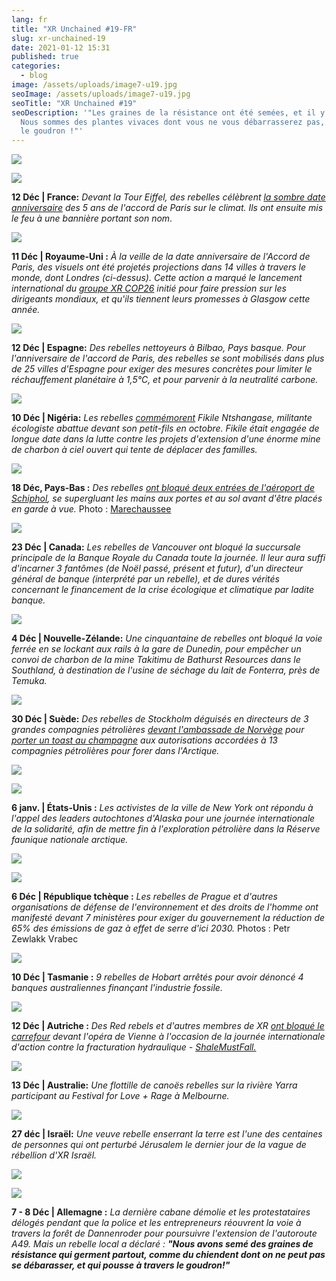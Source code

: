 ```yaml
---
lang: fr
title: "XR Unchained #19-FR"
slug: xr-unchained-19
date: 2021-01-12 15:31
published: true
categories:
  - blog
image: /assets/uploads/image7-u19.jpg
seoImage: /assets/uploads/image7-u19.jpg
seoTitle: "XR Unchained #19"
seoDescription: '"Les graines de la résistance ont été semées, et il y a des pousses partout !
  Nous sommes des plantes vivaces dont vous ne vous débarrasserez pas, nous poussons même à travers 
  le goudron !"'
---
```

![](/assets/uploads/image6-u19.jpg)

![](/assets/uploads/image7-u19.jpg)

**12 Déc | France:** *Devant la Tour Eiffel, des rebelles célèbrent [la sombre date anniversaire](https://www.facebook.com/xrfrance/videos/3855384194486080/?t=504) des 5 ans de l'accord de Paris sur le climat. Ils ont ensuite mis le feu à une bannière portant son nom*.

![](/assets/uploads/image14-u19.jpg)

**11 Déc | Royaume-Uni :** *À la veille de la date anniversaire de l'Accord de Paris, des visuels ont été projetés projections dans 14 villes à travers le monde, dont Londres (ci-dessus). Cette action a marqué le lancement international du [groupe XR COP26](https://xrscotland.org/2020/10/xr-cop26-network-needs-you/) initié pour faire pression sur les dirigeants mondiaux, et qu'ils tiennent leurs promesses à Glasgow cette année.*

![](/assets/uploads/image11-u19.jpg)

**12 Déc | Espagne:** *Des rebelles nettoyeurs à Bilbao, Pays basque. Pour l'anniversaire de l'accord de Paris, des rebelles se sont mobilisés dans plus de 25 villes d'Espagne pour exiger des mesures concrètes pour limiter le réchauffement planétaire à 1,5°C, et pour parvenir à la neutralité carbone.*

![](/assets/uploads/image13-u19.png)

**10 Déc | Nigéria:** *Les rebelles [commémorent](https://www.facebook.com/xrgauteng/videos/763741331183342/?t=76) Fikile Ntshangase, militante écologiste abattue devant son petit-fils en octobre. Fikile était engagée de longue date dans la lutte contre les projets d'extension d'une énorme mine de charbon à ciel ouvert qui tente de déplacer des familles.*

![](/assets/uploads/image17-u19.jpg)

**18 Déc, Pays-Bas :** *Des rebelles [ont bloqué deux entrées de l'aéroport de Schiphol](https://nltimes.nl/2020/12/18/climate-protesters-schiphol-airport-glue-hands-ground-glass-doors), se supergluant les mains aux portes et au sol avant d'être placés en garde à vue.* Photo : [Marechaussee](https://twitter.com/Marechaussee/status/1339876063103643648)

![](/assets/uploads/image3-u19.jpg)

**23 Déc | Canada:** *Les rebelles de Vancouver ont bloqué la succursale principale de la Banque Royale du Canada toute la journée. Il leur aura suffi d'incarner 3 fantômes (de Noël passé, présent et futur), d'un directeur général de banque (interprété par un rebelle), et de dures vérités concernant le financement de la crise écologique et climatique par ladite banque.*

![](/assets/uploads/image16-u19.jpg)

**4 Déc | Nouvelle-Zélande:** *Une cinquantaine de rebelles ont bloqué la voie ferrée en se lockant aux rails à la gare de Dunedin, pour empêcher un convoi de charbon de la mine Takitimu de Bathurst Resources dans le Southland, à destination de l'usine de séchage du lait de Fonterra, près de Temuka.*

![](/assets/uploads/image4-u19.jpg)

**30 Déc | Suède:** *Des rebelles de Stockholm déguisés en directeurs de 3 grandes compagnies pétrolières [devant l'ambassade de Norvège](https://www.facebook.com/extinctionrebellionsverige/videos/418095105910830/?t=10) pour [porter un toast au champagne](https://www.facebook.com/extinctionrebellionsverige/videos/418095105910830/?t=10) aux autorisations accordées à 13 compagnies pétrolières pour forer dans l'Arctique.*

![](/assets/uploads/image18-u19.jpg)

![](/assets/uploads/image19-u19.jpg)

**6 janv. | États-Unis :** *Les activistes de la ville de New York ont répondu à l'appel des leaders autochtones d'Alaska pour une journée internationale de la solidarité, afin de mettre fin à l'exploration pétrolière dans la Réserve faunique nationale arctique.*

![](/assets/uploads/image9-u19.jpg)

![](/assets/uploads/image5-u19.jpg)

**6 Déc | République tchèque :** *Les rebelles de Prague et d'autres organisations de défense de l'environnement et des droits de l'homme ont manifesté devant 7 ministères pour exiger du gouvernement la réduction de 65% des émissions de gaz à effet de serre d'ici 2030.* Photos : Petr Zewlakk Vrabec

![](/assets/uploads/image12-u19.jpg)

**10 Déc | Tasmanie :** *9 rebelles de Hobart arrêtés pour avoir dénoncé 4 banques australiennes finançant l'industrie fossile.*

![](/assets/uploads/image8-u19.jpg)

**12 Déc | Autriche :** *Des _Red rebels_ et d'autres membres de XR [ont bloqué le carrefour](https://www.facebook.com/ExtinctionRebellionAustria/videos/213413233638027/?t=1) devant l'opéra de Vienne à l'occasion de la journée internationale d'action contre la fracturation hydraulique - [ShaleMustFall.](https://shalemustfall.org/)*

![](/assets/uploads/image15-u19.jpg)

**13 Déc | Australie:** *Une flottille de canoës rebelles sur la rivière Yarra participant au _Festival for Love + Rage_ à Melbourne.*

![](/assets/uploads/image10-u19.jpg)

**27 déc | Israël:** *Une veuve rebelle enserrant la terre est l'une des centaines de personnes qui ont perturbé Jérusalem le dernier jour de la vague de rébellion d'XR Israël.*

![](/assets/uploads/image2-u19.jpg)

![](/assets/uploads/image1-u19.jpg)

**7 - 8 Déc | Allemagne :** *La dernière cabane démolie et les protestataires délogés pendant que la police et les entrepreneurs réouvrent la voie à travers la forêt de Dannenroder pour poursuivre l'extension de l'autoroute A49. Mais un rebelle local a déclaré : **"Nous avons semé des graines de résistance qui germent partout, comme du chiendent dont on ne peut pas se débarasser, et qui pousse à travers le goudron!"***
